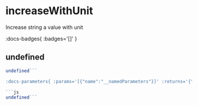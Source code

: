 # increaseWithUnit

Increase string a value with unit

:docs-badges{ :badges='[]' }


## undefined

```js [light]
undefined```

:docs-parameters{ :params='[{"name":"__namedParameters"}]' :returns='{"name":"Object"}' }

```js
undefined```
